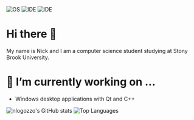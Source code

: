 ![OS](https://img.shields.io/badge/OS-Windows%2011-informational?style=flat&logo=Microsoft)
![IDE](https://img.shields.io/badge/IDE-Visual%20Studio%202022-informational?style=flat&logo=VisualStudio)
![IDE](https://img.shields.io/badge/Code-C%2B%2B-informational?style=flat&logo=CPP)

# Hi there 👋
My name is Nick and I am a computer science student studying at Stony Brook University.

# 🔭 I’m currently working on ...
  - Windows desktop applications with Qt and C++

![nlogozzo's GitHub stats](https://github-readme-stats.vercel.app/api?username=nlogozzo&show_icons=true&theme=dark)
![Top Languages](https://github-readme-stats.vercel.app/api/top-langs/?username=nlogozzo&theme=dark)
